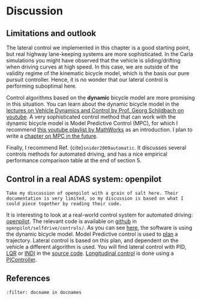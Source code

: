 # Discussion

## Limitations and outlook
The lateral control we implemented in this chapter is a good starting point, but real highway lane-keeping systems are more sophisticated.
In the Carla simulations you might have observed that the vehicle is sliding/drifting when driving curves at high speed.
In this case, we are outside of the validity regime of the kinematic bicycle model, which is the basis our pure pursuit controller. Hence, it is no wonder that our lateral control is performing suboptimal here.

Control algorithms based on the **dynamic** bicycle model are more promising in this situation. You can learn about the dynamic bicycle model in the [lectures on Vehicle Dynamics and Control by Prof. Georg Schildbach on youtube](https://www.youtube.com/playlist?list=PLW3FM5Kyc2_4PGkumkAHNXzWtgHhaYe1d). A very sophisticated control method that can work with the dynamic bicycle model is Model Predictive Control (MPC), for which I recommend [this youtube playlist by MathWorks](https://www.youtube.com/playlist?list=PLn8PRpmsu08ozoeoXgxPSBKLyd4YEHww8) as an introduction. I plan to write a [chapter on MPC in the future](../Appendix/NextChapters.md).

Finally, I recommend Ref. {cite}`snider2009automatic`. It discusses several controls methods for automated driving, and has a nice empirical performance comparison table at the end of section 5.


## Control in a real ADAS system: openpilot
```{margin}
Take my discussion of openpilot with a grain of salt here. Their documentation is very limited, so my discussion is based on what I could piece together by reading their code.
```
It is interesting to look at a real-world control system for automated driving: [openpilot](https://github.com/commaai/openpilot/). 
The relevant code is available on [github](https://github.com/commaai/openpilot/) in `openpilot/selfdrive/controls/`.
As you can see [here](https://github.com/commaai/openpilot/blob/master/selfdrive/controls/lib/vehicle_model.py), the software is using the dynamic bicycle model. Model Predictive control is used to [plan](https://github.com/commaai/openpilot/blob/059cf6b43e579b8634090a0ecac4fb1c6c7a205e/selfdrive/controls/plannerd.py) a trajectory. 
Lateral control is based on this plan, and dependent on the vehicle a different algorithm is used. 
You will find lateral control with PID, [LQR](https://en.wikipedia.org/wiki/Linear%E2%80%93quadratic_regulator) or [INDI](http://www.aerostudents.com/courses/advanced-flight-control/nonlinearDynamicInversion.pdf) in the [source code](https://github.com/commaai/openpilot/blob/ee99b59bade8d3b5057a5b3f22ad8b3edd102c78/selfdrive/controls/controlsd.py). [Longitudinal control](https://github.com/commaai/openpilot/blob/254814cc793dc4668ea9fd25f092b0712fb5b8a0/selfdrive/controls/lib/longcontrol.py) is done using a [PIController](https://github.com/commaai/openpilot/blob/f575a9ec12990ac2a764a5f416795d1c618f4609/selfdrive/controls/lib/pid.py). 

## References

```{bibliography} references.bib
:filter: docname in docnames
```